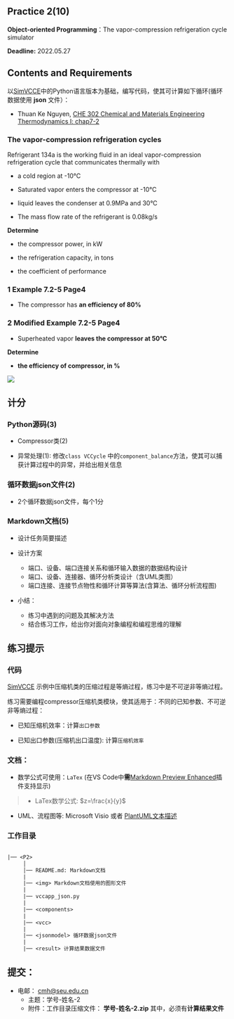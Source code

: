 ## Practice 2(10)

**Object-oriented Programming**：The  vapor-compression refrigeration cycle simulator 

**Deadline:**  2022.05.27

## Contents and Requirements

以[SimVCCE](https://gitee.com/thermalogic/simvcce)中的Python语言版本为基础，编写代码，使其可计算如下循环(循环数据使用 **json** 文件）：

* Thuan Ke Nguyen, [CHE 302 Chemical and Materials Engineering Thermodynamics I: chap7-2](ttps://www.cpp.edu/~tknguyen/che302/Notes/hchap7-2.pdf)

### The vapor-compression refrigeration cycles 

Refrigerant 134a is the working fluid in an ideal vapor-compression refrigeration cycle that communicates thermally with

* a cold region at -10°C 

* Saturated vapor enters the compressor at -10°C 

* liquid leaves the condenser at 0.9MPa and 30°C 

* The mass flow rate of the refrigerant is 0.08kg/s 

**Determine**

 * the compressor power, in kW
 
 * the refrigeration capacity, in tons
 
 * the coefficient of performance

### 1 Example 7.2-5 Page4 

* The compressor has **an efficiency of 80%** 

### 2 Modified Example 7.2-5 Page4 

* Superheated vapor **leaves the compressor at 50°C** 

**Determine**

* **the efficiency of compressor, in %** 

 ![](img/example725.jpg) 

## 计分

### Python源码(3)

* Compressor类(2)

* 异常处理(1): 修改`class VCCycle` 中的`component_balance`方法，使其可以捕获计算过程中的异常，并给出相关信息

### 循环数据json文件(2)

* 2个循环数据json文件，每个1分

### Markdown文档(5)

* 设计任务简要描述

* 设计方案
  * 端口、设备、端口连接关系和循环输入数据的数据结构设计
  * 端口、设备、连接器、循环分析类设计（含UML类图）
  * 端口连接、连接节点物性和循环计算等算法(含算法、循环分析流程图)
 
* 小结：
   * 练习中遇到的问题及其解决方法
   * 结合练习工作，给出你对面向对象编程和编程思维的理解

## 练习提示

### 代码

[SimVCCE](https://gitee.com/thermalogic/simvcce) 示例中压缩机类的压缩过程是等熵过程，练习中是不可逆非等熵过程。

练习需要编程compressor压缩机类模块，使其适用于：不同的已知参数、不可逆非等熵过程：

* 已知压缩机效率：计算`出口参数`
 
* 已知出口参数(压缩机出口温度): 计算`压缩机效率`

### 文档：

* 数学公式可使用：`LaTex` (在VS Code中**需**[Markdown Preview Enhanced](https://shd101wyy.github.io/markdown-preview-enhanced/#/zh-cn/)插件支持显示)

>* LaTex数学公式: $z=\frac{x}{y}$

* UML、流程图等: Microsoft Visio 或者 [PlantUML文本描述](https://gitee.com/thermalogic/simvcce)
  
### 工作目录

```txt
 
|── <P2>
     │ 
     │── README.md: Markdown文档
     | 
     |── <img> Markdown文档使用的图形文件
     |
     |── vccapp_json.py
     |
     |── <components> 
     |
     |── <vcc> 
     |
     |── <jsonmodel> 循环数据json文件
     |
     |── <result> 计算结果数据文件 
```  

## 提交：

* 电邮： cmh@seu.edu.cn
  * 主题：学号-姓名-2
  * 附件：工作目录压缩文件： **学号-姓名-2.zip** 其中，必须有**计算结果文件**

 
